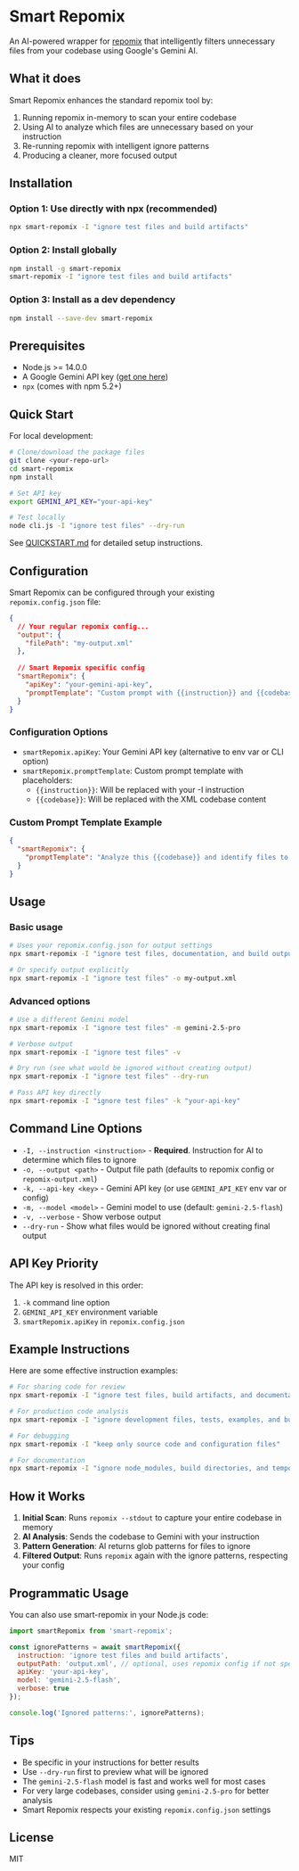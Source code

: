 # Smart Repomix

An AI-powered wrapper for [repomix](https://github.com/yamadashy/repomix) that intelligently filters unnecessary files from your codebase using Google's Gemini AI.

## What it does

Smart Repomix enhances the standard repomix tool by:
1. Running repomix in-memory to scan your entire codebase
2. Using AI to analyze which files are unnecessary based on your instruction
3. Re-running repomix with intelligent ignore patterns
4. Producing a cleaner, more focused output

## Installation

### Option 1: Use directly with npx (recommended)
```bash
npx smart-repomix -I "ignore test files and build artifacts"
```

### Option 2: Install globally
```bash
npm install -g smart-repomix
smart-repomix -I "ignore test files and build artifacts"
```

### Option 3: Install as a dev dependency
```bash
npm install --save-dev smart-repomix
```

## Prerequisites

- Node.js >= 14.0.0
- A Google Gemini API key ([get one here](https://makersuite.google.com/app/apikey))
- `npx` (comes with npm 5.2+)

## Quick Start

For local development:
```bash
# Clone/download the package files
git clone <your-repo-url>
cd smart-repomix
npm install

# Set API key
export GEMINI_API_KEY="your-api-key"

# Test locally
node cli.js -I "ignore test files" --dry-run
```

See [QUICKSTART.md](./QUICKSTART.md) for detailed setup instructions.

## Configuration

Smart Repomix can be configured through your existing `repomix.config.json` file:

```json
{
  // Your regular repomix config...
  "output": {
    "filePath": "my-output.xml"
  },
  
  // Smart Repomix specific config
  "smartRepomix": {
    "apiKey": "your-gemini-api-key",
    "promptTemplate": "Custom prompt with {{instruction}} and {{codebase}} placeholders"
  }
}
```

### Configuration Options

- `smartRepomix.apiKey`: Your Gemini API key (alternative to env var or CLI option)
- `smartRepomix.promptTemplate`: Custom prompt template with placeholders:
  - `{{instruction}}`: Will be replaced with your -I instruction
  - `{{codebase}}`: Will be replaced with the XML codebase content

### Custom Prompt Template Example

```json
{
  "smartRepomix": {
    "promptTemplate": "Analyze this {{codebase}} and identify files to ignore based on: {{instruction}}. Return only comma-separated glob patterns."
  }
}
```

## Usage

### Basic usage
```bash
# Uses your repomix.config.json for output settings
npx smart-repomix -I "ignore test files, documentation, and build outputs"

# Or specify output explicitly
npx smart-repomix -I "ignore test files" -o my-output.xml
```

### Advanced options
```bash
# Use a different Gemini model
npx smart-repomix -I "ignore test files" -m gemini-2.5-pro

# Verbose output
npx smart-repomix -I "ignore test files" -v

# Dry run (see what would be ignored without creating output)
npx smart-repomix -I "ignore test files" --dry-run

# Pass API key directly
npx smart-repomix -I "ignore test files" -k "your-api-key"
```

## Command Line Options

- `-I, --instruction <instruction>` - **Required**. Instruction for AI to determine which files to ignore
- `-o, --output <path>` - Output file path (defaults to repomix config or `repomix-output.xml`)
- `-k, --api-key <key>` - Gemini API key (or use `GEMINI_API_KEY` env var or config)
- `-m, --model <model>` - Gemini model to use (default: `gemini-2.5-flash`)
- `-v, --verbose` - Show verbose output
- `--dry-run` - Show what files would be ignored without creating final output

## API Key Priority

The API key is resolved in this order:
1. `-k` command line option
2. `GEMINI_API_KEY` environment variable
3. `smartRepomix.apiKey` in `repomix.config.json`

## Example Instructions

Here are some effective instruction examples:

```bash
# For sharing code for review
npx smart-repomix -I "ignore test files, build artifacts, and documentation"

# For production code analysis
npx smart-repomix -I "ignore development files, tests, examples, and build outputs"

# For debugging
npx smart-repomix -I "keep only source code and configuration files"

# For documentation
npx smart-repomix -I "ignore node_modules, build directories, and temporary files"
```

## How it Works

1. **Initial Scan**: Runs `repomix --stdout` to capture your entire codebase in memory
2. **AI Analysis**: Sends the codebase to Gemini with your instruction
3. **Pattern Generation**: AI returns glob patterns for files to ignore
4. **Filtered Output**: Runs `repomix` again with the ignore patterns, respecting your config

## Programmatic Usage

You can also use smart-repomix in your Node.js code:

```javascript
import smartRepomix from 'smart-repomix';

const ignorePatterns = await smartRepomix({
  instruction: 'ignore test files and build artifacts',
  outputPath: 'output.xml', // optional, uses repomix config if not specified
  apiKey: 'your-api-key',
  model: 'gemini-2.5-flash',
  verbose: true
});

console.log('Ignored patterns:', ignorePatterns);
```

## Tips

- Be specific in your instructions for better results
- Use `--dry-run` first to preview what will be ignored
- The `gemini-2.5-flash` model is fast and works well for most cases
- For very large codebases, consider using `gemini-2.5-pro` for better analysis
- Smart Repomix respects your existing `repomix.config.json` settings

## License

MIT